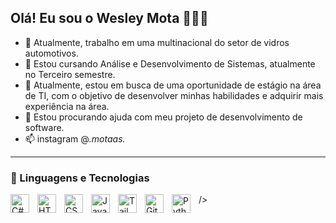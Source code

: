 ## Olá! Eu sou o Wesley Mota 👩🏻‍💻 

- 🔭 Atualmente, trabalho em uma multinacional do setor de vidros automotivos.
- 🌱 Estou cursando Análise e Desenvolvimento de Sistemas, atualmente no Terceiro semestre.
- 👯 Atualmente, estou em busca de uma oportunidade de estágio na área de TI, com o objetivo de desenvolver minhas habilidades e adquirir mais experiência na área.
- 🤔 Estou procurando ajuda com meu projeto de desenvolvimento de software.
- 📫 instagram @_.motaas._
---

### 🤖 Linguagens e Tecnologias

<img
align="left"
alt="C#"
title="C#"
width="30px"
style="padding-right: 10px;"
src="https://cdn.jsdelivr.net/gh/devicons/devicon@latest/icons/csharp/csharp-original.svg"
/>
/>
<img 
    align="left" 
    alt="HTML"
    title="HTML" 
    width="30px" 
    style="padding-right: 10px;" 
    src="https://cdn.jsdelivr.net/gh/devicons/devicon@latest/icons/html5/html5-original.svg" 
/>
<img 
    align="left" 
    alt="CSS" 
    title="CSS"
    width="30px" 
    style="padding-right: 10px;" 
    src="https://cdn.jsdelivr.net/gh/devicons/devicon@latest/icons/css3/css3-original.svg" 
/>
<img 
    align="left" 
    alt="JavaScript" 
    title="JavaScript"
    width="30px" 
    style="padding-right: 10px;" 
    src="https://cdn.jsdelivr.net/gh/devicons/devicon@latest/icons/javascript/javascript-original.svg" 
/>
<img 
    align="left" 
    alt="Tailwind" 
    title="Tailwind"
    width="30px" 
    style="padding-right: 10px;" 
    src="https://cdn.jsdelivr.net/gh/devicons/devicon@latest/icons/tailwindcss/tailwindcss-original.svg" 
/>
<img 
    align="left" 
    alt="Git" 
    title="Git"
    width="30px" 
    style="padding-right: 10px;" 
    src="https://cdn.jsdelivr.net/gh/devicons/devicon@latest/icons/git/git-original.svg" 
/>
<img 
    align="left" 
    alt="Python" 
    title="Python"
    width="30px" 
    style="padding-right: 10px;" 
    src="https://cdn.jsdelivr.net/gh/devicons/devicon@latest/icons/python/python-original.svg" 
/>

<br/>
<br/>

